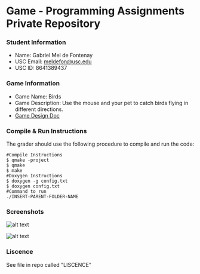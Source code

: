 # Game - Programming Assignments Private Repository
### Student Information
  + Name: Gabriel Mel de Fontenay
  + USC Email: meldefon@usc.edu
  + USC ID: 8641389437

### Game Information
  + Game Name: Birds
  + Game Description: Use the mouse and your pet to catch birds flying in different directions. 
  + [Game Design Doc](GameDesignDoc.md)


### Compile & Run Instructions
The grader should use the following procedure to compile and run the code:
```shell
#Compile Instructions
$ qmake -project
$ qmake
$ make
#Doxygen Instructions
$ doxygen -g config.txt
$ doxygen config.txt
#Command to run
./INSERT-PARENT-FOLDER-NAME
```

### Screenshots
![alt text](https://github.com/usc-csci102-spring2013/game_meldefon/blob/master/interface_shot.png?raw=true "Layout")

![alt text](https://github.com/usc-csci102-spring2013/game_meldefon/blob/master/game_shot.png?raw=true "Layout")


### Liscence
See file in repo called "LISCENCE"
